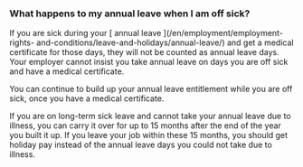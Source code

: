 ###  What happens to my annual leave when I am off sick?

If you are sick during your [ annual leave ](/en/employment/employment-rights-
and-conditions/leave-and-holidays/annual-leave/) and get a medical certificate
for those days, they will not be counted as annual leave days. Your employer
cannot insist you take annual leave on days you are off sick and have a
medical certificate.

You can continue to build up your annual leave entitlement while you are off
sick, once you have a medical certificate.

If you are on long-term sick leave and cannot take your annual leave due to
illness, you can carry it over for up to 15 months after the end of the year
you built it up. If you leave your job within these 15 months, you should get
holiday pay instead of the annual leave days you could not take due to
illness.
